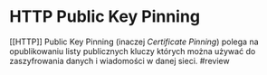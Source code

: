 # HTTP Public Key Pinning

[[HTTP]] Public Key Pinning (inaczej *Certificate Pinning*) polega na opublikowaniu listy publicznych kluczy których można używać do zaszyfrowania danych i wiadomości w danej sieci. #review